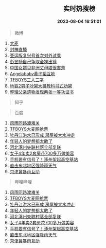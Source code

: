 <div align="center"><h2>实时热搜榜</h2><h4>2023-08-04 16:51:01</h4></div>

> 微博  

1. [大麦](https://s.weibo.com/weibo?q=%E5%A4%A7%E9%BA%A6&t=31&band_rank=1&Refer=top)<br />
2. [封神直播](https://s.weibo.com/weibo?q=%E5%B0%81%E7%A5%9E%E7%9B%B4%E6%92%AD&t=31&band_rank=2&Refer=top)<br />
3. [亚运版复兴号首次对外试乘](https://s.weibo.com/weibo?q=%23%E4%BA%9A%E8%BF%90%E7%89%88%E5%A4%8D%E5%85%B4%E5%8F%B7%E9%A6%96%E6%AC%A1%E5%AF%B9%E5%A4%96%E8%AF%95%E4%B9%98%23&t=31&band_rank=3&Refer=top)<br />
4. [彭昱畅自己争取全裸出镜](https://s.weibo.com/weibo?q=%23%E5%BD%AD%E6%98%B1%E7%95%85%E8%87%AA%E5%B7%B1%E4%BA%89%E5%8F%96%E5%85%A8%E8%A3%B8%E5%87%BA%E9%95%9C%23&t=31&band_rank=4&Refer=top)<br />
5. [中国女婿见非洲丈母娘很害羞](https://s.weibo.com/weibo?q=%23%E4%B8%AD%E5%9B%BD%E5%A5%B3%E5%A9%BF%E8%A7%81%E9%9D%9E%E6%B4%B2%E4%B8%88%E6%AF%8D%E5%A8%98%E5%BE%88%E5%AE%B3%E7%BE%9E%23&t=31&band_rank=5&Refer=top)<br />
6. [Angelababy黄子韬互呛](https://s.weibo.com/weibo?q=%23Angelababy%E9%BB%84%E5%AD%90%E9%9F%AC%E4%BA%92%E5%91%9B%23&t=31&band_rank=6&Refer=top)<br />
7. [TFBOYS三人三字](https://s.weibo.com/weibo?q=%23TFBOYS%E4%B8%89%E4%BA%BA%E4%B8%89%E5%AD%97%23&t=31&band_rank=7&Refer=top)<br />
8. [地铁2男子吵架大哥教科书式劝架](https://s.weibo.com/weibo?q=%23%E5%9C%B0%E9%93%812%E7%94%B7%E5%AD%90%E5%90%B5%E6%9E%B6%E5%A4%A7%E5%93%A5%E6%95%99%E7%A7%91%E4%B9%A6%E5%BC%8F%E5%8A%9D%E6%9E%B6%23&t=31&band_rank=8&Refer=top)<br />
9. [整理父亲遗物发现两张一等功证书](https://s.weibo.com/weibo?q=%23%E6%95%B4%E7%90%86%E7%88%B6%E4%BA%B2%E9%81%97%E7%89%A9%E5%8F%91%E7%8E%B0%E4%B8%A4%E5%BC%A0%E4%B8%80%E7%AD%89%E5%8A%9F%E8%AF%81%E4%B9%A6%23&t=31&band_rank=9&Refer=top)<br />

> 知乎  


> 百度  

1. [风雨同路渡难关](https://www.baidu.com/s?wd=%E9%A3%8E%E9%9B%A8%E5%90%8C%E8%B7%AF%E6%B8%A1%E9%9A%BE%E5%85%B3&sa=fyb_news&rsv_dl=fyb_news)<br />
2. [TFBOYS大麦网抢票](https://www.baidu.com/s?wd=TFBOYS%E5%A4%A7%E9%BA%A6%E7%BD%91%E6%8A%A2%E7%A5%A8&sa=fyb_news&rsv_dl=fyb_news)<br />
3. [牡丹江洪水已形成 房屋被大水冲走](https://www.baidu.com/s?wd=%E7%89%A1%E4%B8%B9%E6%B1%9F%E6%B4%AA%E6%B0%B4%E5%B7%B2%E5%BD%A2%E6%88%90+%E6%88%BF%E5%B1%8B%E8%A2%AB%E5%A4%A7%E6%B0%B4%E5%86%B2%E8%B5%B0&sa=fyb_news&rsv_dl=fyb_news)<br />
4. [年轻人的梦想都太敢了](https://www.baidu.com/s?wd=%E5%B9%B4%E8%BD%BB%E4%BA%BA%E7%9A%84%E6%A2%A6%E6%83%B3%E9%83%BD%E5%A4%AA%E6%95%A2%E4%BA%86&sa=fyb_news&rsv_dl=fyb_news)<br />
5. [河北涿州失联村落全部复联](https://www.baidu.com/s?wd=%E6%B2%B3%E5%8C%97%E6%B6%BF%E5%B7%9E%E5%A4%B1%E8%81%94%E6%9D%91%E8%90%BD%E5%85%A8%E9%83%A8%E5%A4%8D%E8%81%94&sa=fyb_news&rsv_dl=fyb_news)<br />
6. [女子4年卖2套房花700多万做美容](https://www.baidu.com/s?wd=%E5%A5%B3%E5%AD%904%E5%B9%B4%E5%8D%962%E5%A5%97%E6%88%BF%E8%8A%B1700%E5%A4%9A%E4%B8%87%E5%81%9A%E7%BE%8E%E5%AE%B9&sa=fyb_news&rsv_dl=fyb_news)<br />
7. [手机要有信号了！涿州架起高空基站](https://www.baidu.com/s?wd=%E6%89%8B%E6%9C%BA%E8%A6%81%E6%9C%89%E4%BF%A1%E5%8F%B7%E4%BA%86%EF%BC%81%E6%B6%BF%E5%B7%9E%E6%9E%B6%E8%B5%B7%E9%AB%98%E7%A9%BA%E5%9F%BA%E7%AB%99&sa=fyb_news&rsv_dl=fyb_news)<br />
8. [直击东北地区强降雨天气](https://www.baidu.com/s?wd=%E7%9B%B4%E5%87%BB%E4%B8%9C%E5%8C%97%E5%9C%B0%E5%8C%BA%E5%BC%BA%E9%99%8D%E9%9B%A8%E5%A4%A9%E6%B0%94&sa=fyb_news&rsv_dl=fyb_news)<br />
9. [京津冀暴雨互助](https://www.baidu.com/s?wd=%E4%BA%AC%E6%B4%A5%E5%86%80%E6%9A%B4%E9%9B%A8%E4%BA%92%E5%8A%A9&sa=fyb_news&rsv_dl=fyb_news)<br />

> 哔哩哔哩  

1. [风雨同路渡难关](https://www.baidu.com/s?wd=%E9%A3%8E%E9%9B%A8%E5%90%8C%E8%B7%AF%E6%B8%A1%E9%9A%BE%E5%85%B3&sa=fyb_news&rsv_dl=fyb_news)<br />
2. [TFBOYS大麦网抢票](https://www.baidu.com/s?wd=TFBOYS%E5%A4%A7%E9%BA%A6%E7%BD%91%E6%8A%A2%E7%A5%A8&sa=fyb_news&rsv_dl=fyb_news)<br />
3. [牡丹江洪水已形成 房屋被大水冲走](https://www.baidu.com/s?wd=%E7%89%A1%E4%B8%B9%E6%B1%9F%E6%B4%AA%E6%B0%B4%E5%B7%B2%E5%BD%A2%E6%88%90+%E6%88%BF%E5%B1%8B%E8%A2%AB%E5%A4%A7%E6%B0%B4%E5%86%B2%E8%B5%B0&sa=fyb_news&rsv_dl=fyb_news)<br />
4. [年轻人的梦想都太敢了](https://www.baidu.com/s?wd=%E5%B9%B4%E8%BD%BB%E4%BA%BA%E7%9A%84%E6%A2%A6%E6%83%B3%E9%83%BD%E5%A4%AA%E6%95%A2%E4%BA%86&sa=fyb_news&rsv_dl=fyb_news)<br />
5. [河北涿州失联村落全部复联](https://www.baidu.com/s?wd=%E6%B2%B3%E5%8C%97%E6%B6%BF%E5%B7%9E%E5%A4%B1%E8%81%94%E6%9D%91%E8%90%BD%E5%85%A8%E9%83%A8%E5%A4%8D%E8%81%94&sa=fyb_news&rsv_dl=fyb_news)<br />
6. [女子4年卖2套房花700多万做美容](https://www.baidu.com/s?wd=%E5%A5%B3%E5%AD%904%E5%B9%B4%E5%8D%962%E5%A5%97%E6%88%BF%E8%8A%B1700%E5%A4%9A%E4%B8%87%E5%81%9A%E7%BE%8E%E5%AE%B9&sa=fyb_news&rsv_dl=fyb_news)<br />
7. [手机要有信号了！涿州架起高空基站](https://www.baidu.com/s?wd=%E6%89%8B%E6%9C%BA%E8%A6%81%E6%9C%89%E4%BF%A1%E5%8F%B7%E4%BA%86%EF%BC%81%E6%B6%BF%E5%B7%9E%E6%9E%B6%E8%B5%B7%E9%AB%98%E7%A9%BA%E5%9F%BA%E7%AB%99&sa=fyb_news&rsv_dl=fyb_news)<br />
8. [直击东北地区强降雨天气](https://www.baidu.com/s?wd=%E7%9B%B4%E5%87%BB%E4%B8%9C%E5%8C%97%E5%9C%B0%E5%8C%BA%E5%BC%BA%E9%99%8D%E9%9B%A8%E5%A4%A9%E6%B0%94&sa=fyb_news&rsv_dl=fyb_news)<br />
9. [京津冀暴雨互助](https://www.baidu.com/s?wd=%E4%BA%AC%E6%B4%A5%E5%86%80%E6%9A%B4%E9%9B%A8%E4%BA%92%E5%8A%A9&sa=fyb_news&rsv_dl=fyb_news)<br />
